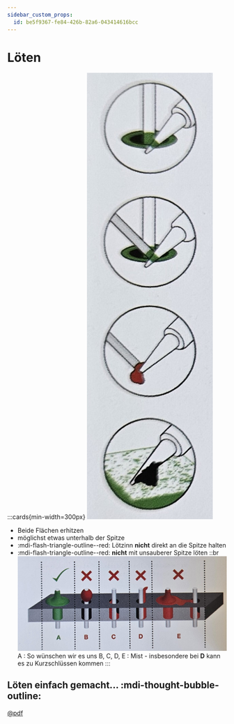 ```yaml
---
sidebar_custom_props:
  id: be5f9367-fe84-426b-82a6-043414616bcc
---
```

# Löten

:::cards{min-width=300px}
![--width=120px](images/solder-tip01.jpg)
- Beide Flächen erhitzen
- möglichst etwas unterhalb der Spitze
- :mdi-flash-triangle-outline--red: Lötzinn **nicht** direkt an die Spitze halten
- :mdi-flash-triangle-outline--red: **nicht** mit unsauberer Spitze löten
::br
![](images/solder-tip02.jpg)
A
: So wünschen wir es uns
B, C, D, E
: Mist - insbesondere bei **D** kann es zu Kurzschlüssen kommen
:::


## Löten einfach gemacht... :mdi-thought-bubble-outline:

<div style={{maxWidth: '600px'}}>

[@pdf](assets/SolderComic.pdf)

</div>